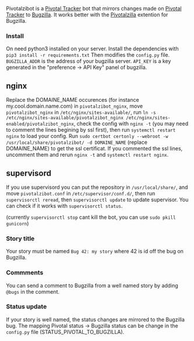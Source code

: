 Pivotalzibot is a
[Pivotal Tracker](https://www.pivotaltracker.com/) bot that mirrors
changes made on [Pivotal Tracker](https://www.pivotaltracker.com/) to  [Bugzilla](https://www.bugzilla.org/). It works better with the [Pivotalzilla](https://github.com/lemoineat/Pivotalzilla/) extention for Bugzilla.

### Install

On need python3 installed on your server. Install the dependencies with `pip3 install -r requirements.txt`
Then modifies the `config.py` file. `BUGZILLA_ADDR` is the address of your bugzilla server.
`API_KEY` is a key generated in the "preference -> API Key" panel of bugzilla.

## nginx

Replace the DOMAINE_NAME occurences (for instance my.cool.domain.name.com) in `pivotalzibot_nginx`, move `pivotalzibot_nginx` in `/etc/nginx/sites-available/`, run `ln -s /etc/nginx/sites-available/pivotalzibot_nginx /etc/nginx/sites-enabled/pivotalzibot_nginx`, check the config with `nginx -t` (you may need to comment the lines begining by ssl first), then run `systemctl restart nginx` to load your config. Run `sudo certbot certonly --webroot -w /usr/local/share/pivotalzibot/ -d DOMAINE_NAME` (replace DOMAINE_NAME) to get the ssl certificat. If you commented the ssl lines, uncomment them and rerun `nginx -t` and `systemctl restart nginx`.


## supervisord

If you use supervisord you can put the repository in `/usr/local/share/`,  and move `pivotalzibot.conf` in `/etc/supervisor/conf.d/`, then run `supervisorctl reread`, then `supervisorctl update` to update supervisor. You can check if it works with `supervisorctl status`.

(currently `supervisorctl stop` cant kill the bot, you can use `sudo pkill gunicorn`)


### Story title

Your story must be named `Bug 42: my story` where 42 is id off the bug on Bugzilla.

### Commments

You can send a comment to Bugzilla from a well named story by adding `@bugs` in the comment.

### Status update

If your story is well named, the status changes are mirrored to the Bugzilla bug. The mapping Pivotal status -> Bugzilla status can be change in the `config.py` file (STATUS_PIVOTAL_TO_BUGZILLA).
